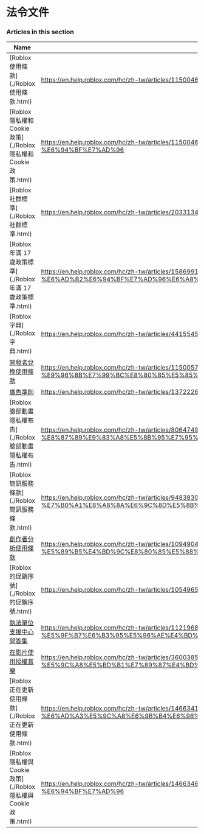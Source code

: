 # 法令文件  
### Articles in this section
Name|URL
-|-
[Roblox 使用條款](./Roblox 使用條款.html) |https://en.help.roblox.com/hc/zh-tw/articles/115004647846-Roblox-%E4%BD%BF%E7%94%A8%E6%A2%9D%E6%AC%BE
[Roblox 隱私權和 Cookie 政策](./Roblox 隱私權和 Cookie 政策.html) |https://en.help.roblox.com/hc/zh-tw/articles/115004630823-Roblox-%E9%9A%B1%E7%A7%81%E6%AC%8A%E5%92%8C-Cookie-%E6%94%BF%E7%AD%96
[Roblox 社群標準](./Roblox 社群標準.html) |https://en.help.roblox.com/hc/zh-tw/articles/203313410-Roblox-%E7%A4%BE%E7%BE%A4%E6%A8%99%E6%BA%96
[Roblox 年滿 17 歲政策標準](./Roblox 年滿 17 歲政策標準.html) |https://en.help.roblox.com/hc/zh-tw/articles/15869919570708-Roblox-%E5%B9%B4%E6%BB%BF-17-%E6%AD%B2%E6%94%BF%E7%AD%96%E6%A8%99%E6%BA%96
[Roblox 字典](./Roblox 字典.html) |https://en.help.roblox.com/hc/zh-tw/articles/4415545981332-Roblox-%E5%AD%97%E5%85%B8
[開發者兌換使用條款](./開發者兌換使用條款.html) |https://en.help.roblox.com/hc/zh-tw/articles/115005718246-%E9%96%8B%E7%99%BC%E8%80%85%E5%85%8C%E6%8F%9B%E4%BD%BF%E7%94%A8%E6%A2%9D%E6%AC%BE
[廣告準則](./廣告準則.html) |https://en.help.roblox.com/hc/zh-tw/articles/13722260778260-%E5%BB%A3%E5%91%8A%E6%BA%96%E5%89%87
[Roblox 臉部動畫隱私權布告](./Roblox 臉部動畫隱私權布告.html) |https://en.help.roblox.com/hc/zh-tw/articles/8064749848980-Roblox-%E8%87%89%E9%83%A8%E5%8B%95%E7%95%AB%E9%9A%B1%E7%A7%81%E6%AC%8A%E5%B8%83%E5%91%8A
[Roblox 簡訊服務條款](./Roblox 簡訊服務條款.html) |https://en.help.roblox.com/hc/zh-tw/articles/9483830673556-Roblox-%E7%B0%A1%E8%A8%8A%E6%9C%8D%E5%8B%99%E6%A2%9D%E6%AC%BE
[創作者分析使用條款](./創作者分析使用條款.html) |https://en.help.roblox.com/hc/zh-tw/articles/10949046065044-%E5%89%B5%E4%BD%9C%E8%80%85%E5%88%86%E6%9E%90%E4%BD%BF%E7%94%A8%E6%A2%9D%E6%AC%BE
[Roblox 的促銷序號](./Roblox 的促銷序號.html) |https://en.help.roblox.com/hc/zh-tw/articles/10549651908244-Roblox-%E7%9A%84%E4%BF%83%E9%8A%B7%E5%BA%8F%E8%99%9F
[執法單位支援中心問答集](./執法單位支援中心問答集.html) |https://en.help.roblox.com/hc/zh-tw/articles/11219680442260-%E5%9F%B7%E6%B3%95%E5%96%AE%E4%BD%8D%E6%94%AF%E6%8F%B4%E4%B8%AD%E5%BF%83%E5%95%8F%E7%AD%94%E9%9B%86
[在影片使用授權音樂](./在影片使用授權音樂.html) |https://en.help.roblox.com/hc/zh-tw/articles/360038525351-%E5%9C%A8%E5%BD%B1%E7%89%87%E4%BD%BF%E7%94%A8%E6%8E%88%E6%AC%8A%E9%9F%B3%E6%A8%82
[Roblox 正在更新使用條款](./Roblox 正在更新使用條款.html) |https://en.help.roblox.com/hc/zh-tw/articles/14663412502676-Roblox-%E6%AD%A3%E5%9C%A8%E6%9B%B4%E6%96%B0%E4%BD%BF%E7%94%A8%E6%A2%9D%E6%AC%BE
[Roblox 隱私權與 Cookie 政策](./Roblox 隱私權與 Cookie 政策.html) |https://en.help.roblox.com/hc/zh-tw/articles/14663460303380-Roblox-%E9%9A%B1%E7%A7%81%E6%AC%8A%E8%88%87-Cookie-%E6%94%BF%E7%AD%96